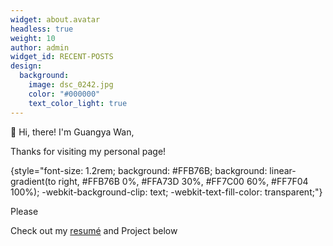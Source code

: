 ```yaml
---
widget: about.avatar
headless: true
weight: 10
author: admin
widget_id: RECENT-POSTS
design:
  background:
    image: dsc_0242.jpg
    color: "#000000"
    text_color_light: true
---
```

👋 Hi, there! I'm Guangya Wan,

Thanks for visiting my personal page!

{style="font-size: 1.2rem; background: #FFB76B; background: linear-gradient(to right, #FFB76B 0%, #FFA73D 30%, #FF7C00 60%, #FF7F04 100%); -webkit-background-clip: text; -webkit-text-fill-color: transparent;"}

P﻿lease

Check out my [resumé](/about/) and Project below